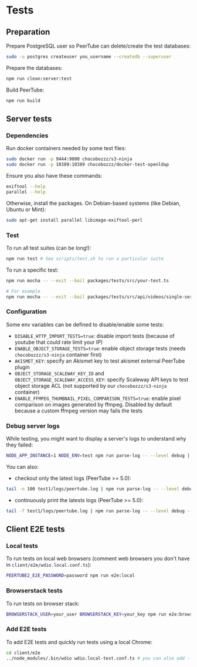 # Tests

## Preparation

Prepare PostgreSQL user so PeerTube can delete/create the test databases:

```bash
sudo -u postgres createuser you_username --createdb --superuser
```

Prepare the databases:

```bash
npm run clean:server:test
```

Build PeerTube:

```bash
npm run build
```

## Server tests

### Dependencies

Run docker containers needed by some test files:

```bash
sudo docker run -p 9444:9000 chocobozzz/s3-ninja
sudo docker run -p 10389:10389 chocobozzz/docker-test-openldap
```

Ensure you also have these commands:

```bash
exiftool --help
parallel --help
```

Otherwise, install the packages. On Debian-based systems (like Debian, Ubuntu or Mint):
```bash
sudo apt-get install parallel libimage-exiftool-perl
```

### Test

To run all test suites (can be long!):

```bash
npm run test # See scripts/test.sh to run a particular suite
```

To run a specific test:

```bash
npm run mocha -- --exit --bail packages/tests/src/your-test.ts

# For example
npm run mocha -- --exit --bail packages/tests/src/api/videos/single-server.ts
```

### Configuration

Some env variables can be defined to disable/enable some tests:

 * `DISABLE_HTTP_IMPORT_TESTS=true`: disable import tests (because of youtube that could rate limit your IP)
 * `ENABLE_OBJECT_STORAGE_TESTS=true`: enable object storage tests (needs `chocobozzz/s3-ninja` container first)
 * `AKISMET_KEY`: specify an Akismet key to test akismet external PeerTube plugin
 * `OBJECT_STORAGE_SCALEWAY_KEY_ID` and `OBJECT_STORAGE_SCALEWAY_ACCESS_KEY`: specify Scaleway API keys to test object storage ACL (not supported by our `chocobozzz/s3-ninja` container)
 * `ENABLE_FFMPEG_THUMBNAIL_PIXEL_COMPARISON_TESTS=true`: enable pixel comparison on images generated by ffmpeg. Disabled by default because a custom ffmpeg version may fails the tests


### Debug server logs

While testing, you might want to display a server's logs to understand why they failed:

```bash
NODE_APP_INSTANCE=1 NODE_ENV=test npm run parse-log -- --level debug | less +GF
```

You can also:
 - checkout only the latest logs (PeerTube >= 5.0):

```bash
tail -n 100 test1/logs/peertube.log | npm run parse-log -- --level debug --files -
```

 - continuously print the latests logs (PeerTube >= 5.0):

```bash
tail -f test1/logs/peertube.log | npm run parse-log -- --level debug --files -
```


## Client E2E tests

### Local tests

To run tests on local web browsers (comment web browsers you don't have in `client/e2e/wdio.local.conf.ts`):

```bash
PEERTUBE2_E2E_PASSWORD=password npm run e2e:local
```

### Browserstack tests

To run tests on browser stack:

```bash
BROWSERSTACK_USER=your_user BROWSERSTACK_KEY=your_key npm run e2e:browserstack
```

### Add E2E tests

To add E2E tests and quickly run tests using a local Chrome:

```bash
cd client/e2e
../node_modules/.bin/wdio wdio.local-test.conf.ts # you can also add --mochaOpts.grep to only run tests you want
```
